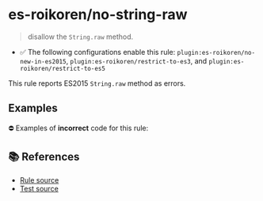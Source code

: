 # es-roikoren/no-string-raw
> disallow the `String.raw` method.

- ✅ The following configurations enable this rule: `plugin:es-roikoren/no-new-in-es2015`, `plugin:es-roikoren/restrict-to-es3`, and `plugin:es-roikoren/restrict-to-es5`

This rule reports ES2015 `String.raw` method as errors.

## Examples

⛔ Examples of **incorrect** code for this rule:

<eslint-playground type="bad" code="/*eslint es-roikoren/no-string-raw: error */
const pattern = String.raw`[\w_$]+`
" />

## 📚 References

- [Rule source](https://github.com/roikoren755/eslint-plugin-es/blob/v0.0.0/src/rules/no-string-raw.ts)
- [Test source](https://github.com/roikoren755/eslint-plugin-es/blob/v0.0.0/tests/src/rules/no-string-raw.ts)
